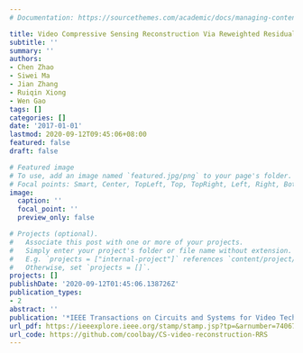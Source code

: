 ```yaml
---
# Documentation: https://sourcethemes.com/academic/docs/managing-content/

title: Video Compressive Sensing Reconstruction Via Reweighted Residual Sparsity
subtitle: ''
summary: ''
authors:
- Chen Zhao
- Siwei Ma
- Jian Zhang
- Ruiqin Xiong
- Wen Gao
tags: []
categories: []
date: '2017-01-01'
lastmod: 2020-09-12T09:45:06+08:00
featured: false
draft: false

# Featured image
# To use, add an image named `featured.jpg/png` to your page's folder.
# Focal points: Smart, Center, TopLeft, Top, TopRight, Left, Right, BottomLeft, Bottom, BottomRight.
image:
  caption: ''
  focal_point: ''
  preview_only: false

# Projects (optional).
#   Associate this post with one or more of your projects.
#   Simply enter your project's folder or file name without extension.
#   E.g. `projects = ["internal-project"]` references `content/project/deep-learning/index.md`.
#   Otherwise, set `projects = []`.
projects: []
publishDate: '2020-09-12T01:45:06.138726Z'
publication_types:
- 2
abstract: ''
publication: '*IEEE Transactions on Circuits and Systems for Video Technology (TCSVT)*'
url_pdf: https://ieeexplore.ieee.org/stamp/stamp.jsp?tp=&arnumber=7406719
url_code: https://github.com/coolbay/CS-video-reconstruction-RRS
---
```

